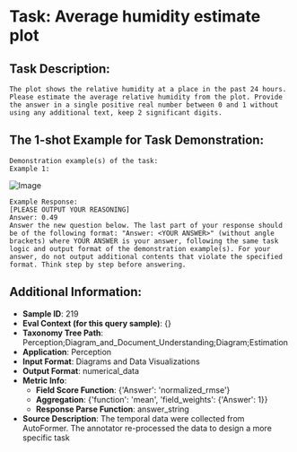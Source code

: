 # Task: Average humidity estimate plot

## Task Description:

```
The plot shows the relative humidity at a place in the past 24 hours. Please estimate the average relative humidity from the plot. Provide the answer in a single positive real number between 0 and 1 without using any additional text, keep 2 significant digits.
```

## The 1-shot Example for Task Demonstration:

```
Demonstration example(s) of the task:
Example 1:
```

![Image](2_relative_huminidity_101_0.4885798611111112.png)

```
Example Response:
[PLEASE OUTPUT YOUR REASONING]
Answer: 0.49
Answer the new question below. The last part of your response should be of the following format: "Answer: <YOUR ANSWER>" (without angle brackets) where YOUR ANSWER is your answer, following the same task logic and output format of the demonstration example(s). For your answer, do not output additional contents that violate the specified format. Think step by step before answering.
```

## Additional Information:

- **Sample ID**: 219
- **Eval Context (for this query sample)**: {}
- **Taxonomy Tree Path**: Perception;Diagram_and_Document_Understanding;Diagram;Estimation
- **Application**: Perception
- **Input Format**: Diagrams and Data Visualizations
- **Output Format**: numerical_data
- **Metric Info**:
  - **Field Score Function**: {'Answer': 'normalized_rmse'}
  - **Aggregation**: {'function': 'mean', 'field_weights': {'Answer': 1}}
  - **Response Parse Function**: answer_string
- **Source Description**: The temporal data were collected from AutoFormer. The annotator re-processed the data to design a more specific task
